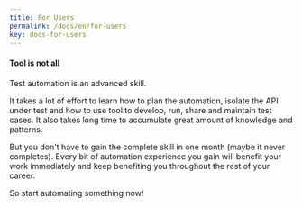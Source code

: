 ```yaml
---
title: For Users
permalink: /docs/en/for-users
key: docs-for-users
---
```

#### Tool is not all
Test automation is an advanced skill. 

It takes a lot of effort to learn how to plan the automation, isolate the API under test and how to use tool to develop, run, share and maintain test cases. It also takes long time to accumulate great amount of knowledge and patterns. 

But you don't have to gain the complete skill in one month (maybe it never completes). Every bit of automation experience you gain will benefit your work immediately and keep benefiting you throughout the rest of your career. 

So start automating something now!